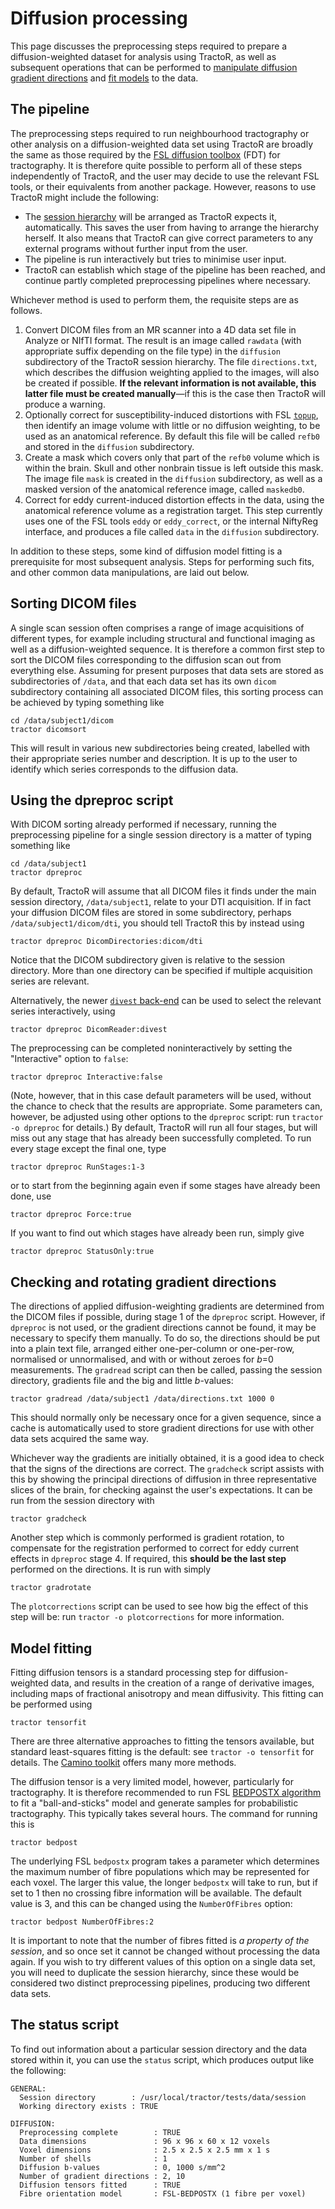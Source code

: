 # Diffusion processing

This page discusses the preprocessing steps required to prepare a diffusion-weighted dataset for analysis using TractoR, as well as subsequent operations that can be performed to [manipulate diffusion gradient directions](#checking-and-rotating-gradient-directions) and [fit models](#model-fitting) to the data.

## The pipeline

The preprocessing steps required to run neighbourhood tractography or other analysis on a diffusion-weighted data set using TractoR are broadly the same as those required by the [FSL diffusion toolbox](http://www.fmrib.ox.ac.uk/fsl/fdt/index.html) (FDT) for tractography. It is therefore quite possible to perform all of these steps independently of TractoR, and the user may decide to use the relevant FSL tools, or their equivalents from another package. However, reasons to use TractoR might include the following:

* The [session hierarchy](conventions.html) will be arranged as TractoR expects it, automatically. This saves the user from having to arrange the hierarchy herself. It also means that TractoR can give correct parameters to any external programs without further input from the user.
* The pipeline is run interactively but tries to minimise user input.
* TractoR can establish which stage of the pipeline has been reached, and continue partly completed preprocessing pipelines where necessary.

Whichever method is used to perform them, the requisite steps are as follows.

1. Convert DICOM files from an MR scanner into a 4D data set file in Analyze or NIfTI format. The result is an image called `rawdata` (with appropriate suffix depending on the file type) in the `diffusion` subdirectory of the TractoR session hierarchy. The file `directions.txt`, which describes the diffusion weighting applied to the images, will also be created if possible. **If the relevant information is not available, this latter file must be created manually**—if this is the case then TractoR will produce a warning.
2. Optionally correct for susceptibility-induced distortions with FSL [`topup`](http://fsl.fmrib.ox.ac.uk/fsl/fslwiki/TOPUP), then identify an image volume with little or no diffusion weighting, to be used as an anatomical reference. By default this file will be called `refb0` and stored in the `diffusion` subdirectory.
3. Create a mask which covers only that part of the `refb0` volume which is within the brain. Skull and other nonbrain tissue is left outside this mask. The image file `mask` is created in the `diffusion` subdirectory, as well as a masked version of the anatomical reference image, called `maskedb0`.
4. Correct for eddy current-induced distortion effects in the data, using the anatomical reference volume as a registration target. This step currently uses one of the FSL tools `eddy` or `eddy_correct`, or the internal NiftyReg interface, and produces a file called `data` in the `diffusion` subdirectory.

In addition to these steps, some kind of diffusion model fitting is a prerequisite for most subsequent analysis. Steps for performing such fits, and other common data manipulations, are laid out below.

## Sorting DICOM files

A single scan session often comprises a range of image acquisitions of different types, for example including structural and functional imaging as well as a diffusion-weighted sequence. It is therefore a common first step to sort the DICOM files corresponding to the diffusion scan out from everything else. Assuming for present purposes that data sets are stored as subdirectories of `/data`, and that each data set has its own `dicom` subdirectory containing all associated DICOM files, this sorting process can be achieved by typing something like

    cd /data/subject1/dicom
    tractor dicomsort

This will result in various new subdirectories being created, labelled with their appropriate series number and description. It is up to the user to identify which series corresponds to the diffusion data.

## Using the dpreproc script

With DICOM sorting already performed if necessary, running the preprocessing pipeline for a single session directory is a matter of typing something like

    cd /data/subject1
    tractor dpreproc

By default, TractoR will assume that all DICOM files it finds under the main session directory, `/data/subject1`, relate to your DTI acquisition. If in fact your diffusion DICOM files are stored in some subdirectory, perhaps `/data/subject1/dicom/dti`, you should tell TractoR this by instead using

    tractor dpreproc DicomDirectories:dicom/dti

Notice that the DICOM subdirectory given is relative to the session directory. More than one directory can be specified if multiple acquisition series are relevant.

Alternatively, the newer [`divest` back-end](TractoR-and-DICOM.html#the-divest-back-end) can be used to select the relevant series interactively, using

    tractor dpreproc DicomReader:divest

The preprocessing can be completed noninteractively by setting the "Interactive" option to `false`:

    tractor dpreproc Interactive:false

(Note, however, that in this case default parameters will be used, without the chance to check that the results are appropriate. Some parameters can, however, be adjusted using other options to the `dpreproc` script: run `tractor -o dpreproc` for details.) By default, TractoR will run all four stages, but will miss out any stage that has already been successfully completed. To run every stage except the final one, type

    tractor dpreproc RunStages:1-3

or to start from the beginning again even if some stages have already been done, use

    tractor dpreproc Force:true

If you want to find out which stages have already been run, simply give

    tractor dpreproc StatusOnly:true

## Checking and rotating gradient directions

The directions of applied diffusion-weighting gradients are determined from the DICOM files if possible, during stage 1 of the `dpreproc` script. However, if `dpreproc` is not used, or the gradient directions cannot be found, it may be necessary to specify them manually. To do so, the directions should be put into a plain text file, arranged either one-per-column or one-per-row, normalised or unnormalised, and with or without zeroes for *b*=0 measurements. The `gradread` script can then be called, passing the session directory, gradients file and the big and little *b*-values:

    tractor gradread /data/subject1 /data/directions.txt 1000 0

This should normally only be necessary once for a given sequence, since a cache is automatically used to store gradient directions for use with other data sets acquired the same way.

Whichever way the gradients are initially obtained, it is a good idea to check that the signs of the directions are correct. The `gradcheck` script assists with this by showing the principal directions of diffusion in three representative slices of the brain, for checking against the user's expectations. It can be run from the session directory with

    tractor gradcheck

Another step which is commonly performed is gradient rotation, to compensate for the registration performed to correct for eddy current effects in `dpreproc` stage 4. If required, this **should be the last step** performed on the directions. It is run with simply

    tractor gradrotate

The `plotcorrections` script can be used to see how big the effect of this step will be: run `tractor -o plotcorrections` for more information.

## Model fitting

Fitting diffusion tensors is a standard processing step for diffusion-weighted data, and results in the creation of a range of derivative images, including maps of fractional anisotropy and mean diffusivity. This fitting can be performed using

    tractor tensorfit

There are three alternative approaches to fitting the tensors available, but standard least-squares fitting is the default: see `tractor -o tensorfit` for details. The [Camino toolkit](http://www.camino.org.uk) offers many more methods.

The diffusion tensor is a very limited model, however, particularly for tractography. It is therefore recommended to run FSL [BEDPOSTX algorithm](http://fsl.fmrib.ox.ac.uk/fsl/fslwiki/FDT/UserGuide#BEDPOSTX) to fit a "ball-and-sticks" model and generate samples for probabilistic tractography. This typically takes several hours. The command for running this is

    tractor bedpost

The underlying FSL `bedpostx` program takes a parameter which determines the maximum number of fibre populations which may be represented for each voxel. The larger this value, the longer `bedpostx` will take to run, but if set to 1 then no crossing fibre information will be available. The default value is 3, and this can be changed using the `NumberOfFibres` option:

    tractor bedpost NumberOfFibres:2

It is important to note that the number of fibres fitted is *a property of the session*, and so once set it cannot be changed without processing the data again. If you wish to try different values of this option on a single data set, you will need to duplicate the session hierarchy, since these would be considered two distinct preprocessing pipelines, producing two different data sets.

## The status script

To find out information about a particular session directory and the data stored within it, you can use the `status` script, which produces output like the following:

    GENERAL:
      Session directory        : /usr/local/tractor/tests/data/session
      Working directory exists : TRUE
    
    DIFFUSION:
      Preprocessing complete        : TRUE
      Data dimensions               : 96 x 96 x 60 x 12 voxels
      Voxel dimensions              : 2.5 x 2.5 x 2.5 mm x 1 s
      Number of shells              : 1
      Diffusion b-values            : 0, 1000 s/mm^2
      Number of gradient directions : 2, 10
      Diffusion tensors fitted      : TRUE
      Fibre orientation model       : FSL-BEDPOSTX (1 fibre per voxel)
